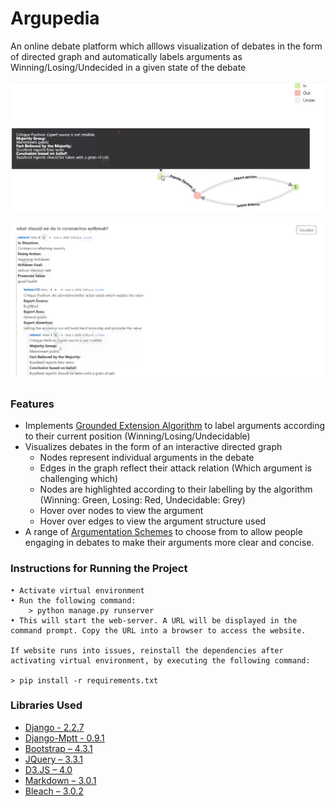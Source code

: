 # Argupedia
 
An online debate platform which alllows visualization of debates in the form of directed graph and automatically labels arguments as Winning/Losing/Undecided in a given state of the debate

![Screenshot](https://github.com/Naharul98/Argupedia/blob/master/screenshot.jpg?raw=true)

![Screenshot2](https://github.com/Naharul98/Argupedia/blob/master/screenshot2.jpg?raw=true)

### Features

- Implements [Grounded Extension Algorithm](https://nms.kcl.ac.uk/sanjay.modgil/inf/ProofTheories_and_Algorithms.pdf) to label arguments according to their current position (Winning/Losing/Undecidable)
- Visualizes debates in the form of an interactive directed graph
    - Nodes represent individual arguments in the debate
    - Edges in the graph reflect their attack relation (Which argument is challenging which)
    - Nodes are highlighted according to their labelling by the algorithm (Winning: Green, Losing: Red, Undecidable: Grey)
    - Hover over nodes to view the argument
    - Hover over edges to view the argument structure used
- A range of [Argumentation Schemes](https://www.reasoninglab.com/patterns-of-argument/argumentation-schemes/waltons-argumentation-schemes/) to choose from to allow people engaging in debates to make their arguments more clear and concise.

### Instructions for Running the Project
```
• Activate virtual environment
• Run the following command:
	> python manage.py runserver
• This will start the web-server. A URL will be displayed in the command prompt. Copy the URL into a browser to access the website.

If website runs into issues, reinstall the dependencies after activating virtual environment, by executing the following command:

> pip install -r requirements.txt
```

### Libraries Used
- [Django - 2.2.7](https://www.djangoproject.com)
- [Django-Mptt - 0.9.1](https://django-mptt.readthedocs.io/en/latest/)
- [Bootstrap – 4.3.1](https://getbootstrap.com)
- [JQuery – 3.3.1](https://jquery.com)
- [D3.JS – 4.0](https://d3js.org)
- [Markdown – 3.0.1](https://pypi.org/project/django-markdown/)
- [Bleach – 3.0.2](https://pypi.org/project/django-bleach/)
